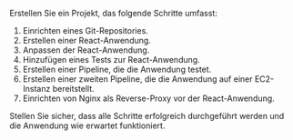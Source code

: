 Erstellen Sie ein Projekt, das folgende Schritte umfasst:

1. Einrichten eines Git-Repositories.
2. Erstellen einer React-Anwendung.
3. Anpassen der React-Anwendung.
4. Hinzufügen eines Tests zur React-Anwendung.
5. Erstellen einer Pipeline, die die Anwendung testet.
6. Erstellen einer zweiten Pipeline, die die Anwendung auf einer EC2-Instanz bereitstellt.
7. Einrichten von Nginx als Reverse-Proxy vor der React-Anwendung.

Stellen Sie sicher, dass alle Schritte erfolgreich durchgeführt werden und die Anwendung wie erwartet funktioniert. 
